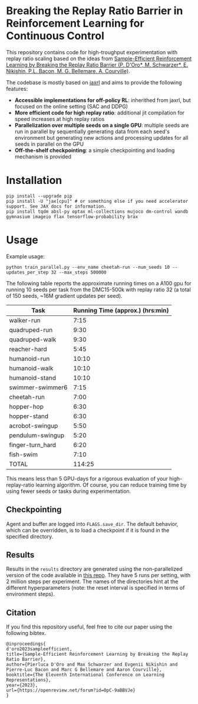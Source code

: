 # Breaking the Replay Ratio Barrier in Reinforcement Learning for Continuous Control
This repository contains code for high-troughput experimentation with replay ratio scaling based on the ideas from [Sample-Efficient Reinforcement Learning by Breaking the Replay Ratio Barrier (P. D'Oro*, M. Schwarzer*, E. Nikishin, P.L. Bacon, M. G. Bellemare, A. Courville)](https://openreview.net/forum?id=OpC-9aBBVJe).


The codebase is mostly based on [jaxrl](https://github.com/ikostrikov/jaxrl) and aims to provide the following features:
- **Accessible implementations for off-policy RL**: inherithed from jaxrl, but focused on the online setting (SAC and DDPG)
- **More efficient code for high replay ratio**: additional jit compilation for speed increases at high replay ratios
- **Parallelization over multiple seeds on a single GPU**: multiple seeds are run in parallel by sequentially generating data from each seed's environment but generating new actions and processing updates for all seeds in parallel on the GPU 
- **Off-the-shelf checkpointing**: a simple checkpointing and loading mechanism is provided

# Installation

```
pip install --upgrade pip
pip install -U "jax[cpu]" # or something else if you need accelerator support. See JAX docs for information.
pip install tqdm absl-py optax ml-collections mujoco dm-control wandb gymnasium imageio flax tensorflow-probability brax
```

# Usage


Example usage:

`python train_parallel.py --env_name cheetah-run --num_seeds 10 --updates_per_step 32 --max_steps 500000`


The following table reports the approximate running times on a A100 gpu for running 10 seeds per task from the DMC15-500k with replay ratio 32 (a total of 150 seeds, ~16M gradient updates per seed).

| Task | Running Time (approx.) (hrs:min) |
| --- | --- |
| walker-run | 7:15 |
| quadruped-run | 9:30 |
| quadruped-walk | 9:30 |
| reacher-hard | 5:45 |
| humanoid-run | 10:10 |
| humanoid-walk | 10:10 |
| humanoid-stand | 10:10 |
| swimmer-swimmer6 | 7:15 |
| cheetah-run | 7:00 |
| hopper-hop | 6:30 |
| hopper-stand | 6:30 |
| acrobot-swingup | 5:50 |
| pendulum-swingup | 5:20 |
| finger-turn_hard | 6:20 |
| fish-swim | 7:10 |
| TOTAL |  114:25 |

This means less than 5 GPU-days for a rigorous evaluation of your high-replay-ratio learning algorithm. Of course, you can reduce training time by using fewer seeds or tasks during experimentation.

## Checkpointing
Agent and buffer are logged into `FLAGS.save_dir`. The default behavior, which can be overridden, is to load a checkpoint if it is found in the specified directory.

## Results
Results in the `results` directory are generated using the non-parallelized version of the code available in [this repo](https://github.com/evgenii-nikishin/rl_with_resets). They have 5 runs per setting, with 2 million steps per experiment. The names of the directories hint at the different hyperparameters (note: the reset interval is specified in terms of environment steps).

## Citation
If you find this repository useful, feel free to cite our paper using the following bibtex.

```
@inproceedings{
d'oro2023sampleefficient,
title={Sample-Efficient Reinforcement Learning by Breaking the Replay Ratio Barrier},
author={Pierluca D'Oro and Max Schwarzer and Evgenii Nikishin and Pierre-Luc Bacon and Marc G Bellemare and Aaron Courville},
booktitle={The Eleventh International Conference on Learning Representations},
year={2023},
url={https://openreview.net/forum?id=OpC-9aBBVJe}
}
```

